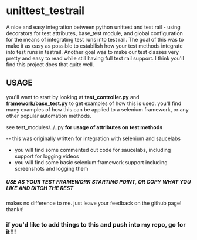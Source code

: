 # unittest_testrail
A nice and easy integration between python unittest and test rail - using decorators for test attributes, base_test module, and global configuration for the means of integrating test runs into test rail.  The goal of this was to make it as easy as possible to estabilish how your test methods integrate into test runs in testrail.  Another goal was to make our test classes very pretty and easy to read while still having full test rail support.  I think you'll find this project does that quite well.  

## USAGE
you'll want to start by looking at **test_controller.py** and **framework/base_test.py** to get examples of how this is used.
you'll find many examples of how this can be applied to a selenium framework, or any other popular automation methods.

see test_modules/../..py **for usage of attributes on test methods**

-- this was originally written for integration with selenium and saucelabs 
 - you will find some commented out code for saucelabs, including support for logging videos
 - you will find some basic selenium framework support including screenshots and logging them



##### USE AS YOUR TEST FRAMEWORK STARTING POINT, OR COPY WHAT YOU LIKE AND DITCH THE REST
makes no difference to me.  just leave your feedback on the github page!  thanks!


### if you'd like to add things to this and push into my repo, go for it!!!  
